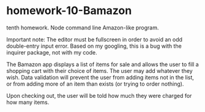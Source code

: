 # homework-10-Bamazon

tenth homework. Node command line Amazon-like program.

Important note: The editor must be fullscreen in order to avoid an odd double-entry input error. Based on my googling, this is a bug with the inquirer package, not with my code.

The Bamazon app displays a list of items for sale and allows the user to fill a shopping cart with their choice of items. The user may add whatever they wish. Data validation will prevent the user from adding items not in the list, or from adding more of an item than exists (or trying to order nothing).

Upon checking out, the user will be told how much they were charged for how many items.
